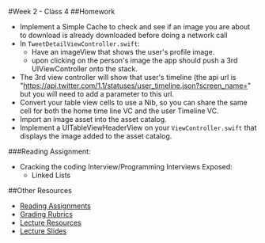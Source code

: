 #Week 2 - Class 4
##Homework
* Implement a Simple Cache to check and see if an image you are about to download is already downloaded before doing a network call
* In `TweetDetailViewController.swift`:
	* Have an imageView that shows the user's profile image.
	* upon clicking on the person's image the app should push a 3rd UIViewController onto the stack.
* The 3rd view controller will show that user's timeline (the api url is "https://api.twitter.com/1.1/statuses/user_timeline.json?screen_name=" but you will need to add a parameter to this url.
* Convert your table view cells to use a Nib, so you can share the same cell for both the home time line VC and the user Timeline VC.
* Import an image asset into the asset catalog.
* Implement a UITableViewHeaderView on your `ViewController.swift` that displays the image added to the asset catalog.

###Reading Assignment:
* Cracking the coding Interview/Programming Interviews Exposed:
  * Linked Lists

##Other Resources
* [Reading Assignments](../../Resources/ra-grading-standard/)
* [Grading Rubrics](../../Resources/)
* [Lecture Resources](lecture/)
* [Lecture Slides](https://www.icloud.com/keynote/000KMDpLPEkp73gzYutBM0RZQ#Week2_Day4)
